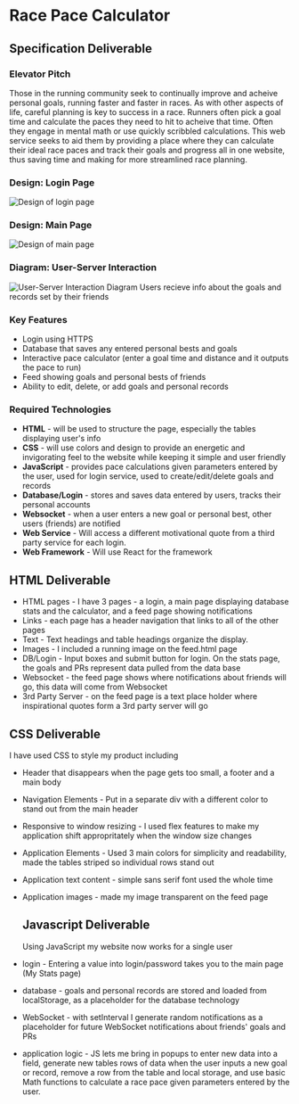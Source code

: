 # Race Pace Calculator

## Specification Deliverable
### Elevator Pitch
Those in the running community seek to continually improve and acheive personal goals, running faster and faster in races. As with other aspects of life, careful planning is key to success in a race. Runners often pick a goal time and calculate the paces they need to hit to acheive that time. Often they engage in mental math or use quickly scribbled calculations. This web service seeks to aid them by providing a place where they can calculate their ideal race paces and track their goals and progress all in one website, thus saving time and making for more streamlined race planning.
### Design: Login Page
![Design of login page](https://github.com/zackjsorensen/startup/assets/156393800/73501cb7-a2af-420c-8914-9eab8d391abf)
### Design: Main Page
![Design of main page](https://github.com/zackjsorensen/startup/assets/156393800/d4517d17-e454-41e5-953c-03f81ef4b09f)
### Diagram: User-Server Interaction
![User-Server Interaction Diagram](https://github.com/zackjsorensen/startup/assets/156393800/802eb2b6-9085-4cf4-aeb3-e14c8a33c281)
Users recieve info about the goals and records set by their friends

### Key Features
- Login using HTTPS
- Database that saves any entered personal bests and goals
- Interactive pace calculator (enter a goal time and distance and it outputs the pace to run)
- Feed showing goals and personal bests of friends
- Ability to edit, delete, or add goals and personal records

### Required Technologies
- **HTML** - will be used to structure the page, especially the tables displaying user's info
- **CSS** - will use colors and design to provide an energetic and invigorating feel to the website while keeping it simple and user friendly
- **JavaScript** - provides pace calculations given parameters entered by the user, used for login service, used to create/edit/delete goals and records
- **Database/Login** - stores and saves data entered by users, tracks their personal accounts
- **Websocket** - when a user enters a new goal or personal best, other users (friends) are notified
- **Web Service** - Will access a different motivational quote from a third party service for each login.
- **Web Framework** - Will use React for the framework

## HTML Deliverable  
- HTML pages - I have 3 pages - a login, a main page displaying database stats and the calculator, and a feed page showing notifications
- Links - each page has a header navigation that links to all of the other pages
- Text - Text headings and table headings organize the display.
- Images - I included a running image on the feed.html page
- DB/Login - Input boxes and submit button for login. On the stats page, the goals and PRs represent data pulled from the data base
- Websocket - the feed page shows where notifications about friends will go, this data will come from Websocket
- 3rd Party Server - on the feed page is a text place holder where inspirational quotes form a 3rd party server will go

## CSS Deliverable  
I have used CSS to style my product including  
- Header that disappears when the page gets too small, a footer and a main body
- Navigation Elements - Put in a separate div with a different color to stand out from the main header
- Responsive to window resizing - I used flex features to make my application shift appropritately when the window size changes
- Application Elements - Used 3 main colors for simplicity and readability, made the tables striped so individual rows stand out
- Application text content - simple sans serif font used the whole time
- Application images - made my image transparent on the feed page

  ## Javascript Deliverable
  Using JavaScript my website now works for a single user

- login - Entering a value into login/password takes you to the main page (My Stats page)
- database - goals and personal records are stored and loaded from localStorage, as a placeholder for the database technology
- WebSocket - with setInterval I generate random notifications as a placeholder for future WebSocket notifications about friends' goals and PRs
- application logic - JS lets me bring in popups to enter new data into a field, generate new tables rows of data when the user inputs a new goal or record, remove a row from the table and local storage, and use basic Math functions to calculate a race pace given parameters entered by the user. 
